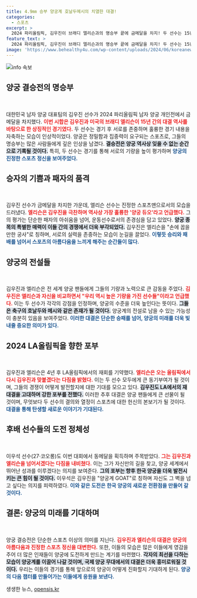 ```yaml
---
title: 4.9㎜ 승부 양궁계 호날두메시의 치열한 대결!
categories:
  - 스포츠
excerpt: >
  2024 파리올림픽, 김우진이 브래디 엘리슨과의 명승부 끝에 금메달을 차지! 두 선수는 15년의 대결 역사 속에서도 서로의 기량을 인정하며, LA 올림픽에서의 재대결을 고대하고 있다. 양궁의 호날두와 메시, 과연 누가 최강일까?
feature_text: >
  2024 파리올림픽, 김우진이 브래디 엘리슨과의 명승부 끝에 금메달을 차지! 두 선수는 15년의 대결 역사 속에서도 서로의 기량을 인정하며, LA 올림픽에서의 재대결을 고대하고 있다. 양궁의 호날두와 메시, 과연 누가 최강일까?
image: 'https://www.behealthy4u.com/wp-content/uploads/2024/06/koreanews.jpg'
---
```


<p><img src="https://www.behealthy4u.com/wp-content/uploads/2024/06/koreanews.jpg" alt="info 속보" /></p>

<h2 data-ke-size="size26">양궁 결승전의 명승부</h2>

<p data-ke-size="size16">&nbsp;</p>

<p>대한민국 남자 양궁 대표팀의 김우진 선수가 2024 파리올림픽 남자 양궁 개인전에서 금메달을 차지했다. <b><span style="color: #ee2323;">이번 시합은 김우진과 미국의 브래디 엘리슨이 15년 간의 대결 역사를 바탕으로 한 상징적인 경기였다.</span></b> 두 선수는 경기 후 서로를 존중하며 훌륭한 경기 내용을 자축하는 모습이 인상적이었다. 양궁은 정밀함과 집중력이 요구되는 스포츠로, 그들의 명승부는 많은 사람들에게 깊은 인상을 남겼다. <b><span style="background-color: #21538527;">결승전은 양궁 역사상 잊을 수 없는 순간으로 기록될 것이다.</span></b> 특히, 두 선수는 경기를 통해 서로의 기량을 높이 평가하며 <b><span style="color: #1a5490;">양궁의 진정한 스포츠 정신을 보여주었다.</span></b></p>

<h2 data-ke-size="size26">승자의 기쁨과 패자의 품격</h2>

<p data-ke-size="size16">&nbsp;</p>

<p>김우진 선수가 금메달을 차지한 가운데, 엘리슨 선수는 진정한 스포츠맨으로서의 모습을 드러냈다. <b><span style="color: #ee2323;">엘리슨은 김우진을 극찬하며 역사상 가장 훌륭한 '양궁 듀오'라고 언급했다.</span></b> 그의 평가는 단순한 패자의 아쉬움을 넘어, 운동선수로서의 존경심을 담고 있었다. <b><span style="background-color: #21538527;">양궁 종목의 특별한 매력이 이들 간의 경쟁에서 더욱 부각되었다.</span></b> 김우진은 엘리슨을 "손에 꼽을 만한 궁사"로 칭하며, 서로의 실력을 존중하는 모습이 눈길을 끌었다. <b><span style="color: #1a5490;">이렇듯 승리와 패배를 넘어서 스포츠의 아름다움을 느끼게 해주는 순간들이 많다.</span></b></p>

<h2 data-ke-size="size26">양궁의 전설들</h2>

<p data-ke-size="size16">&nbsp;</p>

<p>김우진과 엘리슨은 전 세계 양궁 팬들에게 그들의 기량과 노력으로 큰 감동을 주었다. <b><span style="color: #ee2323;">김우진은 엘리슨과 자신을 비교하면서 "우리 역시 높은 기량을 가진 선수들"이라고 언급했다.</span></b> 이는 두 선수가 각각의 강점을 인정하며, 양궁의 수준을 더욱 높인다는 뜻이다. <b><span style="background-color: #21538527;">그들은 축구의 호날두와 메시와 같은 존재가 될 것이다.</span></b> 양궁계의 전설로 남을 수 있는 가능성이 충분히 있음을 보여주었다. <b><span style="color: #1a5490;">이러한 대결은 단순한 승패를 넘어, 양궁의 미래를 더욱 빛내줄 중요한 의미가 있다.</span></b></p>

<h2 data-ke-size="size26">2024 LA올림픽을 향한 포부</h2>

<p data-ke-size="size16">&nbsp;</p>

<p>김우진과 엘리슨은 4년 후 LA올림픽에서의 재회를 기약했다. <b><span style="color: #ee2323;">엘리슨은 오는 올림픽에서 다시 김우진과 맞붙겠다는 다짐을 밝혔다.</span></b> 이는 두 선수 모두에게 큰 동기부여가 될 것이며, 그들의 경쟁이 어떻게 발전할지에 대한 기대를 모으고 있다. <b><span style="background-color: #21538527;">김우진도 LA에서의 재대결을 고대하며 강한 포부를 전했다.</span></b> 이러한 추후 대결은 양궁 팬들에게 큰 선물이 될 것이며, 무엇보다 두 선수의 결의와 열정이 스포츠에 대한 헌신의 본보기가 될 것이다. <b><span style="color: #1a5490;">대결을 통해 탄생할 새로운 이야기가 기대된다.</span></b></p>

<h2 data-ke-size="size26">후배 선수들의 도전 정체성</h2>

<p data-ke-size="size16">&nbsp;</p>

<p>이우석 선수(27·코오롱)도 이번 대회에서 동메달을 획득하며 주목받았다. <b><span style="color: #ee2323;">그는 김우진과 엘리슨을 넘어서겠다는 다짐을 내비쳤다.</span></b> 이는 그가 자신만의 길을 찾고, 양궁 세계에서 뛰어난 성과를 이루겠다는 의지를 보여준다. <b><span style="background-color: #21538527;">그의 포부는 향후 한국 양궁을 더욱 발전시키는 큰 힘이 될 것이다.</span></b> 이우석은 김우진을 "양궁계 GOAT"로 칭하며 자신도 그 벽을 넘고 싶다는 의지를 피력하였다. <b><span style="color: #1a5490;">이와 같은 도전은 한국 양궁의 새로운 전환점을 만들어 갈 것이다.</span></b></p>

<h2 data-ke-size="size26">결론: 양궁의 미래를 기대하며</h2>

<p data-ke-size="size16">&nbsp;</p>

<p>양궁 결승전은 단순한 스포츠 이상의 의미를 지닌다. <b><span style="color: #ee2323;">김우진과 엘리슨의 대결은 양궁의 아름다움과 진정한 스포츠 정신을 대변한다.</span></b> 또한, 이들의 모습은 많은 이들에게 영감을 주어 더 많은 인재들이 양궁에 도전하게 만드는 계기를 마련했다. <b><span style="background-color: #21538527;">각자의 최선을 다하는 모습이 양궁계를 이끌어 나갈 것이며, 국제 양궁 무대에서의 대결은 더욱 흥미로워질 것이다.</span></b> 우리는 이들의 경기를 통해 앞으로의 양궁이 어떻게 진화할지 기대하게 된다. <b><span style="color: #1a5490;">양궁의 다음 챕터를 만들어가는 이들에게 응원을 보낸다.</span></b></p>
생생한 뉴스, <a href="https://opensis.kr" rel="dofollow">opensis.kr</a>


